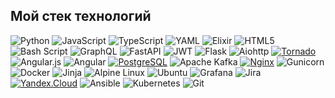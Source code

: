## Мой стек технологий

![Python](https://img.shields.io/badge/python-3670A0?style=flat-square&logo=python&logoColor=ffdd54)
![JavaScript](https://img.shields.io/badge/javascript-%23323330.svg?style=flat-square&logo=javascript&logoColor=%23F7DF1E)
![TypeScript](https://img.shields.io/badge/typescript-%23007ACC.svg?style=flat-square&logo=typescript&logoColor=white)
![YAML](https://img.shields.io/badge/yaml-%23ffffff.svg?style=flat-square&logo=yaml&logoColor=151515)
![Elixir](https://img.shields.io/badge/elixir-%234B275F.svg?style=flat-square&logo=elixir&logoColor=white)
![HTML5](https://img.shields.io/badge/html5-%23E34F26.svg?style=flat-square&logo=html5&logoColor=white)
![Bash Script](https://img.shields.io/badge/bash_script-%23121011.svg?style=flat-square&logo=gnu-bash&logoColor=white)
![GraphQL](https://img.shields.io/badge/-GraphQL-E10098?style=flat-square&logo=graphql&logoColor=white)
![FastAPI](https://img.shields.io/badge/FastAPI-005571?style=flat-square&logo=fastapi)
![JWT](https://img.shields.io/badge/JWT-black?style=flat-square&logo=JSON%20web%20tokens)
![Flask](https://img.shields.io/badge/flask-%23000.svg?style=flat-square&logo=flask&logoColor=white)
![Aiohttp](https://img.shields.io/badge/aiohttp-%232C5bb4.svg?style=flat-square&logo=aiohttp&logoColor=white)
[![Tornado](https://img.shields.io/badge/-Tornado-464646?style=flat-square&logo=Tornado)](https://www.tornadoweb.org/en/stable/)
![Angular.js](https://img.shields.io/badge/angular.js-%23E23237.svg?style=flat-square&logo=angularjs&logoColor=white)
![Angular](https://img.shields.io/badge/angular-%23DD0031.svg?style=flat-square&logo=angular&logoColor=white)
[![PostgreSQL](https://img.shields.io/badge/-PostgreSQL-464646?style=flat-square&logo=PostgreSQL)](https://www.postgresql.org/)
![Apache Kafka](https://img.shields.io/badge/Apache%20Kafka-000?style=flat-square&logo=apachekafka)
[![Nginx](https://img.shields.io/badge/-NGINX-464646?style=flat-square&logo=NGINX)](https://nginx.org/ru/)
![Gunicorn](https://img.shields.io/badge/gunicorn-%298729.svg?style=flat-square&logo=gunicorn&logoColor=white)
![Docker](https://img.shields.io/badge/docker-%230db7ed.svg?style=flat-square&logo=docker&logoColor=white)
![Jinja](https://img.shields.io/badge/jinja-white.svg?style=flat-square&logo=jinja&logoColor=black)
![Alpine Linux](https://img.shields.io/badge/Alpine_Linux-%230D597F.svg?style=flat-square&logo=alpine-linux&logoColor=white)
![Ubuntu](https://img.shields.io/badge/Ubuntu-E95420?style=flat-square&logo=ubuntu&logoColor=white)
![Grafana](https://img.shields.io/badge/grafana-%23F46800.svg?style=flat-square&logo=grafana&logoColor=white)
![Jira](https://img.shields.io/badge/jira-%230A0FFF.svg?style=flat-square&logo=jira&logoColor=white)
[![Yandex.Cloud](https://img.shields.io/badge/-Yandex.Cloud-464646?style=flat-square&logo=Yandex.Cloud)](https://cloud.yandex.ru/)
![Ansible](https://img.shields.io/badge/ansible-%231A1918.svg?style=flat-square&logo=ansible&logoColor=white)
![Kubernetes](https://img.shields.io/badge/kubernetes-%23326ce5.svg?style=flat-square&logo=kubernetes&logoColor=white)
![Git](https://img.shields.io/badge/git-%23F05033.svg?style=flat-square&logo=git&logoColor=white)
